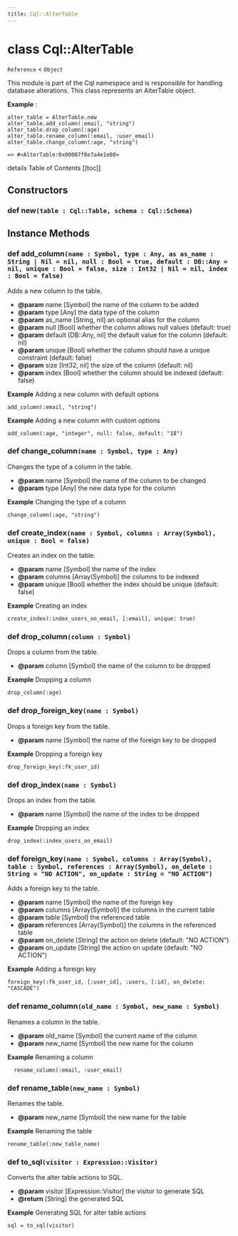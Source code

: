 ```yaml
---
title: Cql::AlterTable
---
```


# class Cql::AlterTable

`Reference` < `Object`

This module is part of the Cql namespace and is responsible for handling database alterations. This class represents an AlterTable object.

**Example** :

```crystal
alter_table = AlterTable.new
alter_table.add_column(:email, "string")
alter_table.drop_column(:age)
alter_table.rename_column(:email, :user_email)
alter_table.change_column(:age, "string")

=> #<AlterTable:0x00007f8e7a4e1e80>
```

details Table of Contents \[\[toc]]

## Constructors

### def new`(table : Cql::Table, schema : Cql::Schema)`

## Instance Methods

### def add\_column`(name : Symbol, type : Any, as as_name : String | Nil = nil, null : Bool = true, default : DB::Any = nil, unique : Bool = false, size : Int32 | Nil = nil, index : Bool = false)`

Adds a new column to the table.

* **@param** name \[Symbol] the name of the column to be added
* **@param** type \[Any] the data type of the column
* **@param** as\_name \[String, nil] an optional alias for the column
* **@param** null \[Bool] whether the column allows null values (default: true)
* **@param** default \[DB::Any, nil] the default value for the column (default: nil)
* **@param** unique \[Bool] whether the column should have a unique constraint (default: false)
* **@param** size \[Int32, nil] the size of the column (default: nil)
* **@param** index \[Bool] whether the column should be indexed (default: false)

**Example** Adding a new column with default options

```crystal
add_column(:email, "string")
```

**Example** Adding a new column with custom options

```crystal
add_column(:age, "integer", null: false, default: "18")
```

### def change\_column`(name : Symbol, type : Any)`

Changes the type of a column in the table.

* **@param** name \[Symbol] the name of the column to be changed
* **@param** type \[Any] the new data type for the column

**Example** Changing the type of a column

```crystal
change_column(:age, "string")
```

### def create\_index`(name : Symbol, columns : Array(Symbol), unique : Bool = false)`

Creates an index on the table.

* **@param** name \[Symbol] the name of the index
* **@param** columns \[Array(Symbol)] the columns to be indexed
* **@param** unique \[Bool] whether the index should be unique (default: false)

**Example** Creating an index

```crystal
create_index(:index_users_on_email, [:email], unique: true)
```

### def drop\_column`(column : Symbol)`

Drops a column from the table.

* **@param** column \[Symbol] the name of the column to be dropped

**Example** Dropping a column

```crystal
drop_column(:age)
```

### def drop\_foreign\_key`(name : Symbol)`

Drops a foreign key from the table.

* **@param** name \[Symbol] the name of the foreign key to be dropped

**Example** Dropping a foreign key

```crystal
drop_foreign_key(:fk_user_id)
```

### def drop\_index`(name : Symbol)`

Drops an index from the table.

* **@param** name \[Symbol] the name of the index to be dropped

**Example** Dropping an index

```crystal
drop_index(:index_users_on_email)
```

### def foreign\_key`(name : Symbol, columns : Array(Symbol), table : Symbol, references : Array(Symbol), on_delete : String = "NO ACTION", on_update : String = "NO ACTION")`

Adds a foreign key to the table.

* **@param** name \[Symbol] the name of the foreign key
* **@param** columns \[Array(Symbol)] the columns in the current table
* **@param** table \[Symbol] the referenced table
* **@param** references \[Array(Symbol)] the columns in the referenced table
* **@param** on\_delete \[String] the action on delete (default: "NO ACTION")
* **@param** on\_update \[String] the action on update (default: "NO ACTION")

**Example** Adding a foreign key

```crystal
foreign_key(:fk_user_id, [:user_id], :users, [:id], on_delete: "CASCADE")
```

### def rename\_column`(old_name : Symbol, new_name : Symbol)`

Renames a column in the table.

* **@param** old\_name \[Symbol] the current name of the column
* **@param** new\_name \[Symbol] the new name for the column

**Example** Renaming a column

```crystal
  rename_column(:email, :user_email)
```

### def rename\_table`(new_name : Symbol)`

Renames the table.

* **@param** new\_name \[Symbol] the new name for the table

**Example** Renaming the table

```crystal
rename_table(:new_table_name)
```

### def to\_sql`(visitor : Expression::Visitor)`

Converts the alter table actions to SQL.

* **@param** visitor \[Expression::Visitor] the visitor to generate SQL
* **@return** \[String] the generated SQL

**Example** Generating SQL for alter table actions

```crystal
sql = to_sql(visitor)
```
